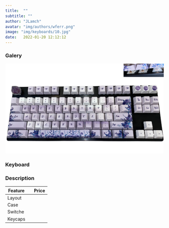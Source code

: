 ```yaml
---
title:  ""
subtitle: ""
author: "JLamch"
avatar: "img/authors/wferr.png"
image: "img/keyboards/10.jpg"
date:   2022-01-20 12:12:12
---
```

### Galery
![](img/keyboards/10.png)
 
### Keyboard


### Description


|   Feature     |               | Price  |
| ------------- |:-------------:| -----: |
| Layout        |       |        |
| Case          |       |        |
| Switche       |       |        |
| Keycaps       |       |        |